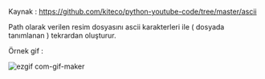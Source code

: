 Kaynak : https://github.com/kiteco/python-youtube-code/tree/master/ascii

Path olarak verilen resim dosyasını ascii karakterleri ile ( dosyada tanımlanan ) tekrardan oluşturur.




Örnek gif : 

![ezgif com-gif-maker](https://user-images.githubusercontent.com/56133248/200948671-7b9c28b9-0693-4bf9-85a1-7be8dd623354.gif)
